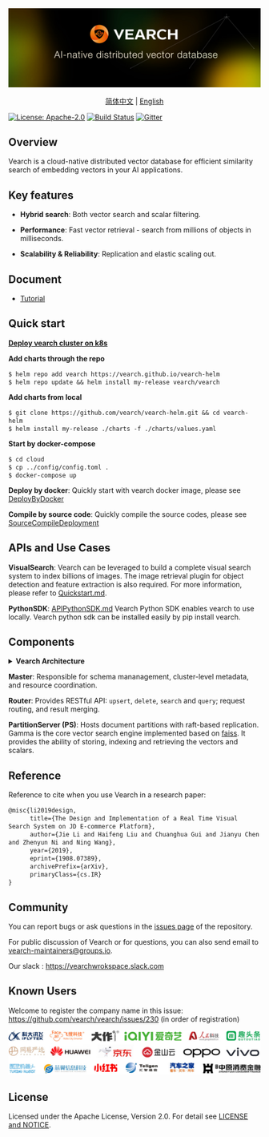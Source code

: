 <div align="center">
  <img src="assets/vearch_logo.png">
  <p>
    <a href="https://github.com/vearch/vearch/blob/master/README_ZH_CN.md">简体中文</a> | <a href="https://github.com/vearch/vearch/blob/master/README.md">English</a>
  </p>
</div>


[![License: Apache-2.0](https://img.shields.io/badge/License-Apache--2.0-blue.svg)](./LICENSE)
[![Build Status](https://github.com/vearch/vearch/actions/workflows/CI.yml/badge.svg)](https://github.com/vearch/vearch/actions/workflows/CI.yml)
[![Gitter](https://badges.gitter.im/vector_search/community.svg)](https://gitter.im/vector_search/community?utm_source=badge&utm_medium=badge&utm_campaign=pr-badge)
## Overview

Vearch is a cloud-native distributed vector database for efficient similarity search of embedding vectors in your AI applications. 

## Key features

-  **Hybrid search**: Both vector search and scalar filtering.

- **Performance**: Fast vector retrieval - search from millions of objects in milliseconds. 

- **Scalability & Reliability**: Replication and elastic scaling out. 


## Document

* [Tutorial](https://vearch.readthedocs.io/en/latest)

## Quick start

**[Deploy vearch cluster on k8s](https://vearch.github.io/vearch-helm/)**

**Add charts through the repo**
```
$ helm repo add vearch https://vearch.github.io/vearch-helm
$ helm repo update && helm install my-release vearch/vearch
```
**Add charts from local**
```
$ git clone https://github.com/vearch/vearch-helm.git && cd vearch-helm
$ helm install my-release ./charts -f ./charts/values.yaml
```

**Start by docker-compose**
```
$ cd cloud
$ cp ../config/config.toml .
$ docker-compose up
```

**Deploy by docker**: Quickly start with vearch docker image, please see [DeployByDocker](docs/DeployByDocker.md)

**Compile by source code**: Quickly compile the source codes, please see [SourceCompileDeployment](docs/SourceCompileDeployment.md)


## APIs and Use Cases

**VisualSearch**: Vearch can be leveraged to build a complete visual search system to index billions of images. The image retrieval plugin for object detection and feature extraction is also required. For more information, please refer to [Quickstart.md](docs/Quickstart.md).

**PythonSDK**: [APIPythonSDK.md](internal/engine/sdk/python/docs/APIPythonSDK.md)
Vearch Python SDK enables vearch to use locally. Vearch python sdk can be installed easily by pip install vearch.

## Components

<details>
  <summary><b>Vearch Architecture</b></summary>

![arc](docs/img/simple_architecture.png)

</details>

**Master**: Responsible for schema mananagement, cluster-level metadata, and resource coordination. 

**Router**: Provides RESTful API: `upsert`, `delete`, `search` and `query`; request routing, and result merging.

**PartitionServer (PS)**: Hosts document partitions with raft-based replication. Gamma is the core vector search engine implemented based on [faiss](https://github.com/facebookresearch/faiss). It provides the ability of storing, indexing and retrieving the vectors and scalars.

## Reference
Reference to cite when you use Vearch in a research paper:
```
@misc{li2019design,
      title={The Design and Implementation of a Real Time Visual Search System on JD E-commerce Platform}, 
      author={Jie Li and Haifeng Liu and Chuanghua Gui and Jianyu Chen and Zhenyun Ni and Ning Wang},
      year={2019},
      eprint={1908.07389},
      archivePrefix={arXiv},
      primaryClass={cs.IR}
}
```

## Community
You can report bugs or ask questions in the [issues page](https://github.com/vearch/vearch/issues) of the repository.

For public discussion of Vearch or for questions, you can also send email to vearch-maintainers@groups.io.

Our slack : https://vearchwrokspace.slack.com

## Known Users
Welcome to register the company name in this issue: https://github.com/vearch/vearch/issues/230 (in order of registration)

![Users](assets/company_logos/all.jpg)

## License

Licensed under the Apache License, Version 2.0. For detail see [LICENSE and NOTICE](https://github.com/vearch/vearch/blob/master/LICENSE).
